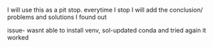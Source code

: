 I will use this as a pit stop. everytime I stop I will add the conclusion/ problems and solutions I found out

issue- wasnt able to install venv, 
sol-updated conda and tried again it worked